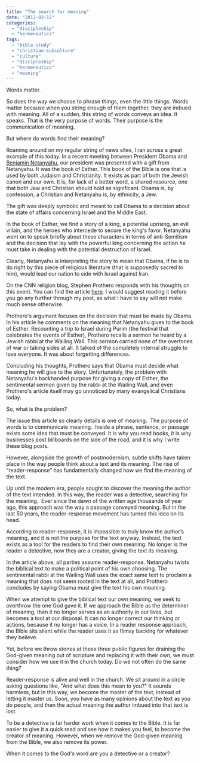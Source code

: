 ```yaml
---
title: "The search for meaning"
date: "2012-03-12"
categories: 
  - "discipleship"
  - "hermeneutics"
tags: 
  - "bible-study"
  - "christian-subculture"
  - "culture"
  - "discipleship"
  - "hermeneutics"
  - "meaning"
---
```


Words matter.

So does the way we choose to phrase things, even the little things. Words matter because when you string enough of them together, they are imbued with meaning. All of a sudden, this string of words conveys an idea. It speaks. That is the very purpose of words. Their purpose is the communication of meaning.

But where do words find their meaning?

Roaming around on my regular string of news sites, I ran across a great example of this today. In a recent meeting between President Obama and [Benjamin Netanyahu](http://en.wikipedia.org/wiki/Benjamin_Netanyahu), our president was presented with a gift from Netanyahu. It was the book of Esther. This book of the Bible is one that is used by both Judaism and Christianity. It exists as part of both the Jewish canon and our own. It is, for lack of a better word, a shared resource, one that both Jew and Christian should hold as significant. Obama is, by confession, a Christian and Netanyahu is, by ethnicity, a Jew.

The gift was deeply symbolic and meant to call Obama to a decision about the state of affairs concerning Israel and the Middle East.

In the book of Esther, we find a story of a king, a potential uprising, an evil villain, and the heroes who intercede to secure the king's favor. Netanyahu went on to speak briefly about these characters in terms of anti-Semitism and the decision that lay with the powerful king concerning the action he must take in dealing with the potential destruction of Israel.

Clearly, Netanyahu is interpreting the story to mean that Obama, if he is to do right by this piece of religious literature (that is supposedly sacred to him), would lead our nation to side with Israel against Iran.

On the CNN religion blog, Stephen Prothero responds with his thoughts on this event. You can find the article [here](http://religion.blogs.cnn.com/2012/03/08/my-take-does-netanyahus-bible-gift-to-obama-mean-war/). I would suggest reading it before you go any further through my post, as what I have to say will not make much sense otherwise.

Prothero's argument focuses on the decision that must be made by Obama. In his article he comments on the meaning that Netanyahu gives to the book of Esther. Recounting a trip to Israel during Purim (the festival that celebrates the events of Esther), Prothero recalls a sermon he heard by a Jewish rabbi at the Wailing Wall. This sermon carried none of the overtones of war or taking sides at all. It talked of the completely internal struggle to love everyone. It was about forgetting differences.

Concluding his thoughts, Prothero says that Obama must decide what meaning he will give to the story. Unfortunately, the problem with Netanyahu's backhanded purpose for giving a copy of Esther, the sentimental sermon given by the rabbi at the Wailing Wall, and even Prothero's article itself may go unnoticed by many evangelical Christians today.

So, what is the problem?

The issue this article so clearly details is one of meaning.  The purpose of words is to communicate meaning.  Inside a phrase, sentence, or passage exists some idea that must be conveyed. It is why you read books, it is why businesses post billboards on the side of the road, and it is why I write these blog posts.

However, alongside the growth of postmodernism, subtle shifts have taken place in the way people think about a text and its meaning. The rise of “reader-response” has fundamentally changed how we find the meaning of the text.

Up until the modern era, people sought to discover the meaning the author of the text intended. In this way, the reader was a detective, searching for the meaning.  Ever since the dawn of the written age thousands of year ago, this approach was the way a passage conveyed meaning. But in the last 50 years, the reader-response movement has turned this idea on its head.

According to reader-response, it is impossible to truly know the author’s meaning, and it is not the purpose for the text anyway. Instead, the text exists as a tool for the readers to find their own meaning. No longer is the reader a detective, now they are a creator, giving the text its meaning.

In the article above, all parties assume reader-response. Netanyahu twists the biblical text to make a political point of his own choosing. The sentimental rabbi at the Wailing Wall uses the exact same text to proclaim a meaning that does not seem rooted in the text at all, and Prothero concludes by saying Obama must give the text his own meaning.

When we attempt to give the biblical text our own meaning, we seek to overthrow the one God gave it. If we approach the Bible as the determiner of meaning, then it no longer serves as an authority in our lives, but becomes a tool at our disposal. It can no longer correct our thinking or actions, because it no longer has a voice. In a reader response approach, the Bible sits silent while the reader uses it as flimsy backing for whatever they believe.

Yet, before we throw stones at these three public figures for draining the God-given meaning out of scripture and replacing it with their own, we must consider how we use it in the church today. Do we not often do the same thing?

Reader-response is alive and well in the church. We sit around in a circle asking questions like, "And what does this mean to you?" It sounds harmless, but in this way, we become the master of the text, instead of letting it master us. Soon, you have as many opinions about the text as you do people, and then the actual meaning the author imbued into that text is lost.

To be a detective is far harder work when it comes to the Bible. It is far easier to give it a quick read and see how it makes you feel, to become the creator of meaning. However, when we remove the God-given meaning from the Bible, we also remove its power.

When it comes to the God's word are you a detective or a creator?
